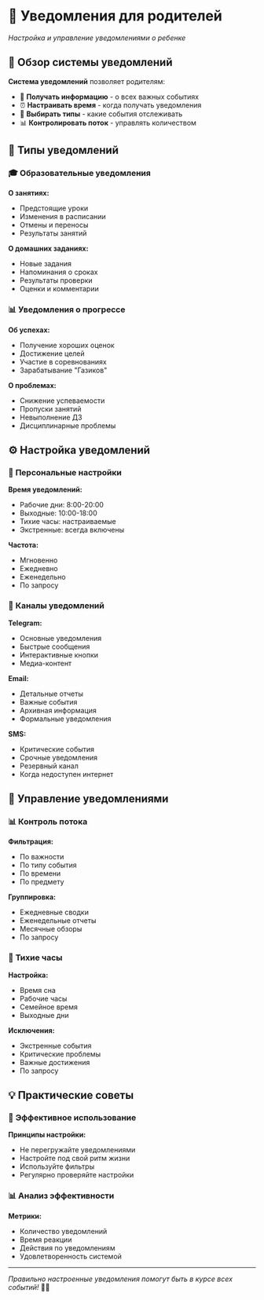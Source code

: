 # 🔔 Уведомления для родителей

*Настройка и управление уведомлениями о ребенке*

## 🎯 Обзор системы уведомлений

**Система уведомлений** позволяет родителям:

- 📱 **Получать информацию** - о всех важных событиях
- ⏰ **Настраивать время** - когда получать уведомления
- 🎯 **Выбирать типы** - какие события отслеживать
- 📊 **Контролировать поток** - управлять количеством

## 📱 Типы уведомлений

### 🎓 **Образовательные уведомления**

**О занятиях:**
- Предстоящие уроки
- Изменения в расписании
- Отмены и переносы
- Результаты занятий

**О домашних заданиях:**
- Новые задания
- Напоминания о сроках
- Результаты проверки
- Оценки и комментарии

### 📊 **Уведомления о прогрессе**

**Об успехах:**
- Получение хороших оценок
- Достижение целей
- Участие в соревнованиях
- Зарабатывание "Газиков"

**О проблемах:**
- Снижение успеваемости
- Пропуски занятий
- Невыполнение ДЗ
- Дисциплинарные проблемы

## ⚙️ Настройка уведомлений

### 🎯 **Персональные настройки**

**Время уведомлений:**
- Рабочие дни: 8:00-20:00
- Выходные: 10:00-18:00
- Тихие часы: настраиваемые
- Экстренные: всегда включены

**Частота:**
- Мгновенно
- Ежедневно
- Еженедельно
- По запросу

### 📱 **Каналы уведомлений**

**Telegram:**
- Основные уведомления
- Быстрые сообщения
- Интерактивные кнопки
- Медиа-контент

**Email:**
- Детальные отчеты
- Важные события
- Архивная информация
- Формальные уведомления

**SMS:**
- Критические события
- Срочные уведомления
- Резервный канал
- Когда недоступен интернет

## 🎯 Управление уведомлениями

### 📊 **Контроль потока**

**Фильтрация:**
- По важности
- По типу события
- По времени
- По предмету

**Группировка:**
- Ежедневные сводки
- Еженедельные отчеты
- Месячные обзоры
- По запросу

### 🔕 **Тихие часы**

**Настройка:**
- Время сна
- Рабочие часы
- Семейное время
- Выходные дни

**Исключения:**
- Экстренные события
- Критические проблемы
- Важные достижения
- По запросу

## 💡 Практические советы

### 🎯 **Эффективное использование**

**Принципы настройки:**
- Не перегружайте уведомлениями
- Настройте под свой ритм жизни
- Используйте фильтры
- Регулярно проверяйте настройки

### 📊 **Анализ эффективности**

**Метрики:**
- Количество уведомлений
- Время реакции
- Действия по уведомлениям
- Удовлетворенность системой

---

*Правильно настроенные уведомления помогут быть в курсе всех событий!* 🔔🌟
